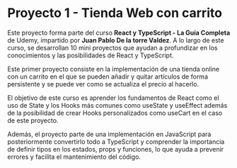 # Proyecto 1 - Tienda Web con carrito

Este proyecto forma parte del curso **React y TypeScript - La Guía Completa** de Udemy, impartido por **Juan Pablo De la torre Valdez**. A lo largo de este curso, se desarrollan 10 mini proyectos que ayudan a profundizar en los conocimientos y las posibilidades de React y TypeScript.

Este primer proyecto consiste en la implementación de una tienda online con un carrito en el que se pueden añadir y quitar artículos de forma persistente y se puede ver como se actualiza el precio al hacerlo.

El objetivo de este curso es aprender los fundamentos de React como el uso de State y los Hooks más comunes como useState y useEffect además de la posibilidad de crear Hooks personalizados como useCart en el caso de este proyecto. 

Además, el proyecto parte de una implementación en JavaScript para posteriormente convertirlo todo a TypeScript y comprender la importancia de definir tipos en los estados, props y funciones, lo que ayuda a prevenir errores y facilita el mantenimiento del código.




